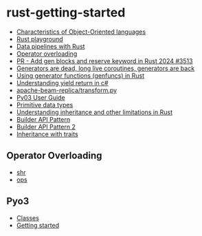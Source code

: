 # rust-getting-started

* [Characteristics of Object-Oriented languages](https://doc.rust-lang.org/book/ch17-01-what-is-oo.html)
* [Rust playground](https://play.rust-lang.org/?version=stable&mode=debug&edition=2021)
* [Data pipelines with Rust](https://www.decube.io/post/data-pipeline-with-rust)
* [Operator overloading](https://doc.rust-lang.org/rust-by-example/trait/ops.html)
* [PR - Add gen blocks and reserve keyword in Rust 2024 #3513
](https://github.com/rust-lang/rfcs/pull/3513)
* [Generators are dead, long live coroutines, generators are back](https://blog.rust-lang.org/inside-rust/2023/10/23/coroutines.html)
* [Using generator functions (genfuncs) in Rust](https://friendlyuser.github.io/posts/tech/rust/Using_Generator_Functions_(genfuncs)_in_Rust/)
* [Understanding yield return in c#](https://www.c-sharpcorner.com/UploadFile/5ef30d/understanding-yield-return-in-C-Sharp/)
* [apache-beam-replica/transform.py](https://github.com/tunnelWithAC/apache-beam-replica-medium/blob/master/transform.py)
* [Py03 User Guide](https://pyo3.rs/v0.15.1/)
* [Primitive data types](https://blog.logrocket.com/understanding-primitive-data-types-rust/)
* [Understanding inheritance and other limitations in Rust](https://blog.logrocket.com/understanding-inheritance-other-limitations-rust/)
* [Builder API Pattern](https://blog.logrocket.com/build-rust-api-builder-pattern/)
* [Builder API Pattern 2](https://rust-unofficial.github.io/patterns/patterns/creational/builder.html)
* [Inheritance with traits](https://riptutorial.com/rust/example/22917/inheritance-with-traits)
## Operator Overloading

* [shr](https://doc.rust-lang.org/core/ops/trait.Shr.html)
* [ops](https://doc.rust-lang.org/rust-by-example/trait/ops.html)

## Pyo3

* [Classes](https://pyo3.rs/main/class.html)
* [Getting started](https://www.geeksforgeeks.org/bridging-the-gap-between-rust-and-python-with-pyo3/)
